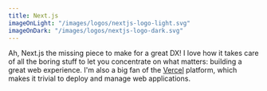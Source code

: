 ```yaml
---
title: Next.js
imageOnLight: "/images/logos/nextjs-logo-light.svg"
imageOnDark: "/images/logos/nextjs-logo-dark.svg"
---
```


Ah, Next.js the missing piece to make for a great DX! I love how it takes care of all the boring stuff to let you concentrate on what matters: building a great web experience. I'm also a big fan of the [Vercel](https://vercel.com/docs/concepts/deployments/overview) platform, which makes it trivial to deploy and manage web applications.
